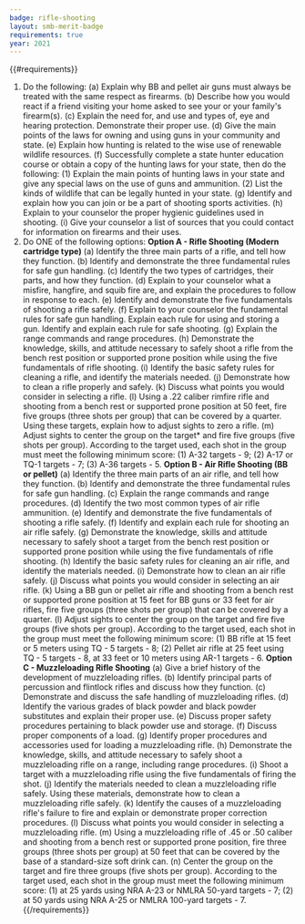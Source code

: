 ```yaml
---
badge: rifle-shooting
layout: smb-merit-badge
requirements: true
year: 2021
---
```


{{#requirements}}
1. Do the following:
    (a) Explain why BB and pellet air guns must always be treated with the same respect as firearms.
    (b) Describe how you would react if a friend visiting your home asked to see your or your family's firearm(s).
    (c) Explain the need for, and use and types of, eye and hearing protection. Demonstrate their proper use.
    (d) Give the main points of the laws for owning and using guns in your community and state.
    (e) Explain how hunting is related to the wise use of renewable wildlife resources.
    (f) Successfully complete a state hunter education course or obtain a copy of the hunting laws for your state, then do the following:
        (1) Explain the main points of hunting laws in your state and give any special laws on the use of guns and ammunition.
        (2) List the kinds of wildlife that can be legally hunted in your state.
    (g) Identify and explain how you can join or be a part of shooting sports activities.
    (h) Explain to your counselor the proper hygienic guidelines used in shooting.
    (i) Give your counselor a list of sources that you could contact for information on firearms and their uses.
2. Do ONE of the following options:
    **Option A - Rifle Shooting (Modern cartridge type)**
    (a) Identify the three main parts of a rifle, and tell how they function.
    (b) Identify and demonstrate the three fundamental rules for safe gun handling.
    (c) Identify the two types of cartridges, their parts, and how they function.
    (d) Explain to your counselor what a misfire, hangfire, and squib fire are, and explain the procedures to follow in response to each.
    (e) Identify and demonstrate the five fundamentals of shooting a rifle safely.
    (f) Explain to your counselor the fundamental rules for safe gun handling. Explain each rule for using and storing a gun. Identify and explain each rule for safe shooting.
    (g) Explain the range commands and range procedures.
    (h) Demonstrate the knowledge, skills, and attitude necessary to safely shoot a rifle from the bench rest position or supported prone position while using the five fundamentals of rifle shooting.
    (i) Identify the basic safety rules for cleaning a rifle, and identify the materials needed.
    (j) Demonstrate how to clean a rifle properly and safely.
    (k) Discuss what points you would consider in selecting a rifle.
    (l) Using a .22 caliber rimfire rifle and shooting from a bench rest or supported prone position at 50 feet, fire five groups (three shots per group) that can be covered by a quarter. Using these targets, explain how to adjust sights to zero a rifle.
    (m) Adjust sights to center the group on the target* and fire five groups (five shots per group). According to the target used, each shot in the group must meet the following minimum score: (1) A-32 targets - 9; (2) A-17 or TQ-1 targets - 7; (3) A-36 targets - 5.
    **Option B - Air Rifle Shooting (BB or pellet)**
    (a) Identify the three main parts of an air rifle, and tell how they function.
    (b) Identify and demonstrate the three fundamental rules for safe gun handling.
    (c) Explain the range commands and range procedures.
    (d) Identify the two most common types of air rifle ammunition.
    (e) Identify and demonstrate the five fundamentals of shooting a rifle safely.
    (f) Identify and explain each rule for shooting an air rifle safely.
    (g) Demonstrate the knowledge, skills and attitude necessary to safely shoot a target from the bench rest position or supported prone position while using the five fundamentals of rifle shooting.
    (h) Identify the basic safety rules for cleaning an air rifle, and identify the materials needed.
    (i) Demonstrate how to clean an air rifle safely.
    (j) Discuss what points you would consider in selecting an air rifle.
    (k) Using a BB gun or pellet air rifle and shooting from a bench rest or supported prone position at 15 feet for BB guns or 33 feet for air rifles, fire five groups (three shots per group) that can be covered by a quarter.
    (l) Adjust sights to center the group on the target and fire five groups (five shots per group). According to the target used, each shot in the group must meet the following minimum score: (1) BB rifle at 15 feet or 5 meters using TQ - 5 targets - 8; (2) Pellet air rifle at 25 feet using TQ - 5 targets - 8, at 33 feet or 10 meters using AR-1 targets - 6.
    **Option C - Muzzleloading Rifle Shooting**
    (a) Give a brief history of the development of muzzleloading rifles.
    (b) Identify principal parts of percussion and flintlock rifles and discuss how they function.
    (c) Demonstrate and discuss the safe handling of muzzleloading rifles.
    (d) Identify the various grades of black powder and black powder substitutes and explain their proper use.
    (e) Discuss proper safety procedures pertaining to black powder use and storage.
    (f) Discuss proper components of a load.
    (g) Identify proper procedures and accessories used for loading a muzzleloading rifle.
    (h) Demonstrate the knowledge, skills, and attitude necessary to safely shoot a muzzleloading rifle on a range, including range procedures.
    (i) Shoot a target with a muzzleloading rifle using the five fundamentals of firing the shot.
    (j) Identify the materials needed to clean a muzzleloading rifle safely. Using these materials, demonstrate how to clean a muzzleloading rifle safely.
    (k) Identify the causes of a muzzleloading rifle's failure to fire and explain or demonstrate proper correction procedures.
    (l) Discuss what points you would consider in selecting a muzzleloading rifle.
    (m) Using a muzzleloading rifle of .45 or .50 caliber and shooting from a bench rest or supported prone position, fire three groups (three shots per group) at 50 feet that can be covered by the base of a standard-size soft drink can.
    (n) Center the group on the target and fire three groups (five shots per group). According to the target used, each shot in the group must meet the following minimum score: (1) at 25 yards using NRA A-23 or NMLRA 50-yard targets - 7; (2) at 50 yards using NRA A-25 or NMLRA 100-yard targets - 7.
{{/requirements}}
